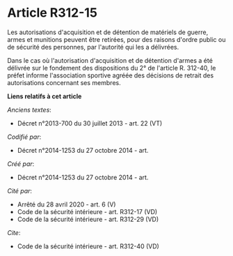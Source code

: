 # Article R312-15

Les autorisations d'acquisition et de détention de matériels de guerre, armes et munitions peuvent être retirées, pour des
raisons d'ordre public ou de sécurité des personnes, par l'autorité qui les a délivrées. 

Dans le cas où l'autorisation d'acquisition et de détention d'armes a été délivrée sur le fondement des dispositions du 2° de
l'article R. 312-40, le préfet informe l'association sportive agréée des décisions de retrait des autorisations concernant
ses membres.

**Liens relatifs à cet article**

_Anciens textes_:

  - Décret n°2013-700 du 30 juillet 2013 - art. 22 (VT)

_Codifié par_:

  - Décret n°2014-1253 du 27 octobre 2014 - art.

_Créé par_:

  - Décret n°2014-1253 du 27 octobre 2014 - art.

_Cité par_:

  - Arrêté du 28 avril 2020 - art. 6 (V)
  - Code de la sécurité intérieure - art. R312-17 (VD)
  - Code de la sécurité intérieure - art. R312-29 (VD)

_Cite_:

  - Code de la sécurité intérieure - art. R312-40 (VD)
